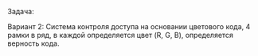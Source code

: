 Задача:

Вариант 2: Система контроля доступа на основании цветового кода, 
4 рамки в ряд, в каждой определяется цвет (R, G, B), определяется верность кода.
